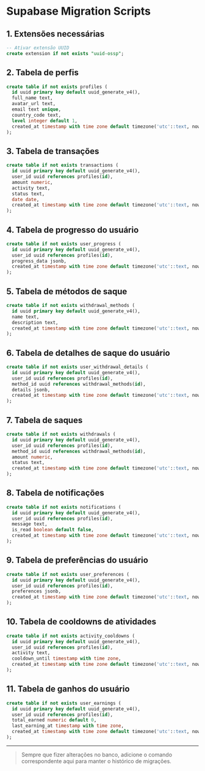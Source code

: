 # Supabase Migration Scripts

## 1. Extensões necessárias

```sql
-- Ativar extensão UUID
create extension if not exists "uuid-ossp";
```

## 2. Tabela de perfis

```sql
create table if not exists profiles (
  id uuid primary key default uuid_generate_v4(),
  full_name text,
  avatar_url text,
  email text unique,
  country_code text,
  level integer default 1,
  created_at timestamp with time zone default timezone('utc'::text, now())
);
```

## 3. Tabela de transações

```sql
create table if not exists transactions (
  id uuid primary key default uuid_generate_v4(),
  user_id uuid references profiles(id),
  amount numeric,
  activity text,
  status text,
  date date,
  created_at timestamp with time zone default timezone('utc'::text, now())
);
```

## 4. Tabela de progresso do usuário

```sql
create table if not exists user_progress (
  id uuid primary key default uuid_generate_v4(),
  user_id uuid references profiles(id),
  progress_data jsonb,
  created_at timestamp with time zone default timezone('utc'::text, now())
);
```

## 5. Tabela de métodos de saque

```sql
create table if not exists withdrawal_methods (
  id uuid primary key default uuid_generate_v4(),
  name text,
  description text,
  created_at timestamp with time zone default timezone('utc'::text, now())
);
```

## 6. Tabela de detalhes de saque do usuário

```sql
create table if not exists user_withdrawal_details (
  id uuid primary key default uuid_generate_v4(),
  user_id uuid references profiles(id),
  method_id uuid references withdrawal_methods(id),
  details jsonb,
  created_at timestamp with time zone default timezone('utc'::text, now())
);
```

## 7. Tabela de saques

```sql
create table if not exists withdrawals (
  id uuid primary key default uuid_generate_v4(),
  user_id uuid references profiles(id),
  method_id uuid references withdrawal_methods(id),
  amount numeric,
  status text,
  created_at timestamp with time zone default timezone('utc'::text, now())
);
```

## 8. Tabela de notificações

```sql
create table if not exists notifications (
  id uuid primary key default uuid_generate_v4(),
  user_id uuid references profiles(id),
  message text,
  is_read boolean default false,
  created_at timestamp with time zone default timezone('utc'::text, now())
);
```

## 9. Tabela de preferências do usuário

```sql
create table if not exists user_preferences (
  id uuid primary key default uuid_generate_v4(),
  user_id uuid references profiles(id),
  preferences jsonb,
  created_at timestamp with time zone default timezone('utc'::text, now())
);
```

## 10. Tabela de cooldowns de atividades

```sql
create table if not exists activity_cooldowns (
  id uuid primary key default uuid_generate_v4(),
  user_id uuid references profiles(id),
  activity text,
  cooldown_until timestamp with time zone,
  created_at timestamp with time zone default timezone('utc'::text, now())
);
```

## 11. Tabela de ganhos do usuário

```sql
create table if not exists user_earnings (
  id uuid primary key default uuid_generate_v4(),
  user_id uuid references profiles(id),
  total_earned numeric default 0,
  last_earning_at timestamp with time zone,
  created_at timestamp with time zone default timezone('utc'::text, now())
);
```

---

> Sempre que fizer alterações no banco, adicione o comando correspondente aqui para manter o histórico de migrações.
